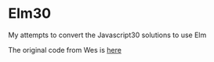 # Elm30

My attempts to convert the Javascript30 solutions to use Elm

The original code from Wes is [here](https://github.com/wesbos/JavaScript30)

